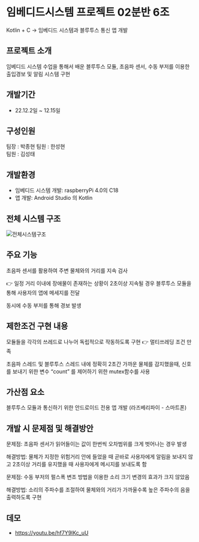 # 임베디드시스템 프로젝트 02분반 6조
Kotlin + C -> 임베디드 시스템과 블루투스 통신 앱 개발
## 프로젝트 소개
임베디드 시스템 수업을 통해서 배운 블루투스 모듈, 초음파 센서, 수동 부저를 이용한 출입경보 및 알림 시스템 구현
## 개발기간
- 22.12.2일 ~ 12.15일
## 구성인원
팀장 : 박종현 
팀원 : 한성현  
팀원 : 김성태
## 개발환경
- 임베디드 시스템 개발: raspberryPi 4.0의 C18
- 앱 개발: Android Studio 의 Kotlin
## 전체 시스템 구조
![전체시스템구조](https://user-images.githubusercontent.com/93969485/206841072-257098f4-40a0-4da2-bbe1-973b93f6cdda.png)
## 주요 기능
초음파 센서를 활용하여 주변 물체와의 거리를 지속 검사 

 👉 일정 거리 이내에 장애물이 존재하는 상황이 2초이상 지속될 경우 블루투스 모듈을 통해 사용자의 앱에 메세지를 전달   

동시에 수동 부저를 통해 경보 발생
## 제한조건 구현 내용
모듈들을 각각의 쓰레드로 나누어 독립적으로 작동하도록 구현 👉 멀티쓰레딩 조건 만족

초음파 스레드 및 블루투스 스레드 내에 정확히 2초간 가까운 물체를 감지했을때, 신호를 보내기 위한 변수 “count” 를 제어하기 위한 mutex함수를 사용
## 가산점 요소
블루투스 모듈과 통신하기 위한 안드로이드 전용 앱 개발 (라즈베리파이 - 스마트폰) 
## 개발 시 문제점 및 해결방안
 문제점: 초음파 센서가 읽어들이는 값이 한번씩 오차범위를 크게 벗어나는 경우 발생 

해결방법: 물체가 지정한 위험거리 안에 들었을 때 곧바로 사용자에게 알림을 보내지 않고 
          2초이상 거리를 유지했을 때 사용자에게 메시지를 보내도록 함 

문제점: 수동 부저의 펄스폭 변조 방법을 이용한 소리 크기 변경의 효과가 크지 않았음

해결방법: 소리의 주파수를 조절하여 물체와의 거리가 가까울수록 높은 주파수의 음을 출력하도록 구현
## 데모
- https://youtu.be/hf7Y9lKc_uU

